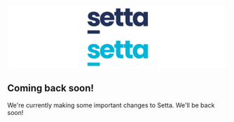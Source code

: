 ![Setta Logo](images/setta-github-light.png#gh-light-mode-only)
![Setta Logo](images/setta-github-dark.png#gh-dark-mode-only)


## Coming back soon!

We're currently making some important changes to Setta. We'll be back soon!
